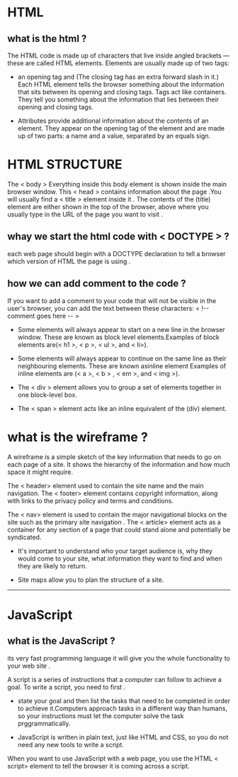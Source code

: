 # HTML

## what is the html ?

The HTML code is made up of characters that live inside angled brackets — these are called HTML elements. Elements are usually made up of two tags: 

* an opening tag and (The closing tag has an extra forward slash in it.) 
Each HTML element tells the browser something about the information that sits between its opening and closing tags.
Tags act like containers. They tell you something about the information that lies between their opening and closing tags.

* Attributes provide additional information about the contents of an element. They appear on the opening tag of the element and are made up of two parts: a name and a value, separated by an equals sign.

# HTML STRUCTURE

The < body > Everything inside this body element is shown inside the main browser window.
This < head > contains information about the page .You will usually find a < title > element inside it .
The contents of the (title) element are either shown in the top of the browser, above where you usually type in the URL of the page you want to visit . 

## whay we start the html code with < DOCTYPE > ?

each web page should begin with a DOCTYPE declaration to tell a browser which version of HTML the page is using .

## how we can add comment to the code ?

If you want to add a comment to your code that will not be visible in the user's browser, you can add the text between these characters:  < !-- comment goes here -- > 


- Some elements will always appear to start on a new line in the browser window. These are known as block level elements.Examples of block elements are(< h1 >, < p >, < ul >, and < li>).

- Some elements will always appear to continue on the same line as their neighbouring elements. These are known asinline element Examples of inline elements are (< a >, < b > , < em >, and < img >).

- The < div  > element allows you to group a set of elements together in one block-level box.
- The < span > element acts like an inline equivalent of the (div) element. 


# what is the wireframe ?

A wireframe is a simple sketch of the key information that needs to go on each page of a site. It shows the hierarchy of the information and how much space it might require.

The < header> element used to contain the site name and the main navigation.
The < footer> element contains copyright information, along with links to the privacy policy and terms and conditions. 

The < nav> element is used to contain the major navigational blocks on the site such as the primary site navigation .
The < article> element acts as a container for any section of a page that could stand alone and potentially be syndicated.


* It's important to understand who your target audience is, why they would come to your site, what information they want to find and when they are likely to return.

* Site maps allow you to plan the structure of a site.

*************************************************************************************************

# JavaScript

## what is the JavaScript ?

its very fast programming language it will give you the whole functionality to your web site .

A script is a series of instructions that a computer can follow to achieve a goal.
To write a script, you need to first .

- state your goal and then list the tasks that need to be completed in order to achieve it.Computers approach tasks in a different way than humans, so your instructions must let the computer solve the task prggrammatically. 

* JavaScript is written in plain text, just like HTML and CSS, so you do not need any new tools to write a script.

When you want to use JavaScript with a web page, you use the HTML < script> element to tell the browser it is coming across a script.
